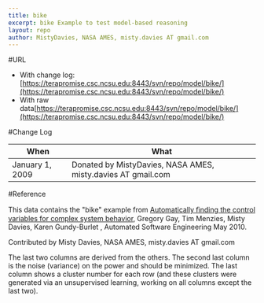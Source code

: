 ```yaml
---
title: bike
excerpt: bike Example to test model-based reasoning
layout: repo
author: MistyDavies, NASA AMES, misty.davies AT gmail.com
---
```



#URL

  * With change log:[https://terapromise.csc.ncsu.edu:8443/svn/repo/model/bike/](https://terapromise.csc.ncsu.edu:8443/svn/repo/model/bike/)
  * With raw data[https://terapromise.csc.ncsu.edu:8443/svn/repo/model/bike/](https://terapromise.csc.ncsu.edu:8443/svn/repo/model/bike/)

#Change Log

When | What---- | ----
January 1, 2009 | Donated by MistyDavies, NASA AMES, misty.davies AT gmail.com

#Reference

This data contains the "bike" example from 
[Automatically ﬁnding the control variables for complex system behavior](https://terapromise.csc.ncsu.edu:8443/svn/repo/model/bike/10tar34.pdf), 
Gregory Gay, Tim
Menzies, Misty Davies, Karen Gundy-Burlet , Automated Software
Engineering May 2010.

Contributed by Misty Davies, NASA AMES, misty.davies AT gmail.com

The last two columns are derived from the others. The second last
column is the noise (variance) on the power and should be minimized.
The last column shows a cluster number for each row (and these
clusters were generated via an unsupervised learning, working on all
columns except the last two).
